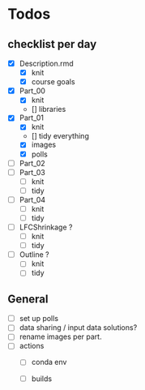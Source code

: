 # Todos

## checklist per day

 - [x] Description.rmd
   - [x] knit
   - [x] course goals
 - [x] Part_00
   - [x] knit
   - [] libraries
 - [x] Part_01
   - [x] knit
   - [] tidy everything
   - [x] images
   - [x] polls
 - [ ] Part_02
 - [ ] Part_03
   - [ ] knit
   - [ ] tidy
 - [ ] Part_04
   - [ ] knit
   - [ ] tidy
 - [ ] LFCShrinkage ?
   - [ ] knit
   - [ ] tidy
 - [ ] Outline ?
   - [ ] knit
   - [ ] tidy

## General
 - [ ] set up polls
 - [ ] data sharing / input data solutions?
 - [ ] rename images per part.
 - [ ] actions
    - [ ] conda env
    - [ ] builds



